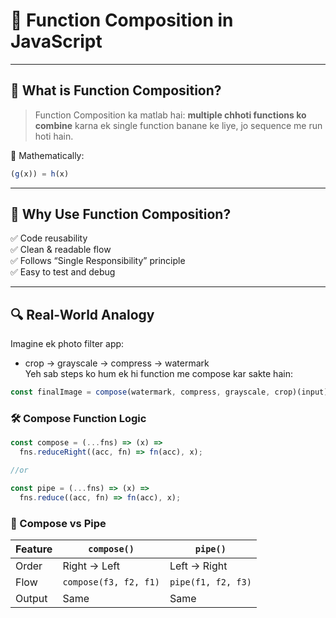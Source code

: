  # 🔗 Function Composition in JavaScript

---

## 🔰 What is Function Composition?

> Function Composition ka matlab hai: **multiple chhoti functions ko combine** karna ek single function banane ke liye, jo sequence me run hoti hain.

🎯 Mathematically:
```js
(g(x)) = h(x)
```

---

## 🧠 Why Use Function Composition?

✅ Code reusability  
✅ Clean & readable flow  
✅ Follows “Single Responsibility” principle  
✅ Easy to test and debug

---

## 🔍 Real-World Analogy

Imagine ek photo filter app:
- crop → grayscale → compress → watermark  
Yeh sab steps ko hum ek hi function me compose kar sakte hain:
```js
const finalImage = compose(watermark, compress, grayscale, crop)(input);
```

### 🛠️ Compose Function Logic
```js
const compose = (...fns) => (x) =>
  fns.reduceRight((acc, fn) => fn(acc), x);

//or

const pipe = (...fns) => (x) =>
  fns.reduce((acc, fn) => fn(acc), x);

```

### 🧠 Compose vs Pipe
| Feature | `compose()`           | `pipe()`           |
| ------- | --------------------- | ------------------ |
| Order   | Right → Left          | Left → Right       |
| Flow    | `compose(f3, f2, f1)` | `pipe(f1, f2, f3)` |
| Output  | Same                  | Same               |



